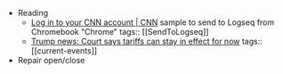 - Reading
	- [Log in to your CNN account | CNN](https://www.cnn.com/account/log-in?view=tos-update) sample to send to Logseq from Chromebook "Chrome"
	  tags:: [[SendToLogseq]]
	- [Trump news: Court says tariffs can stay in effect for now](https://www.ctvnews.ca/world/trumps-tariffs/article/us-appeals-court-lets-trump-administration-keep-collecting-tariffs-while-challenges-continue/)
	  tags:: [[current-events]]
- Repair open/close